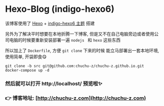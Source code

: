 # Hexo-Blog (indigo-hexo6)

该博客使用了 [Hexo](https://hexo.io/zh-cn/)  + [indigo-hexo6 主题](https://github.com/chuchu-z/hexo-theme-indigo) 搭建

另外为了解决平时想要在本地折腾一下博客, 但是又不在自己电脑旁边或者使用公司电脑的时候要重新安装部署一遍 `nodejs ` 和 `hexo` 这些东西

所以加上了 `Dockerfile`, 方便 `git clone` 下来的时候 能立马部署出一套本地环境, 使用简单, 开袋即食😋



```
git clone -b src git@github.com:chuchu-z/chuchu-z.github.io.git
docker-compose up -d
```

### 然后就可以打开 http://localhost/ 预览啦✨



### 👉 博客地址: [http://chuchu-z.com](http://chuchu-z.com)